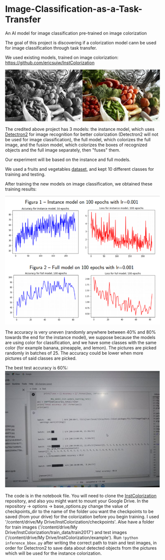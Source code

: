 # Image-Classification-as-a-Task-Transfer
An AI model for image classification pre-trained on image colorization

The goal of this project is discovering if a colorization model cann be used for image classification through task transfer. 

We used existing models, trained on image colorization:
https://github.com/ericsujw/InstColorization

![](im1.png)

The credited above project has 3 models: the instance model, which uses [Detectron2](https://github.com/facebookresearch/detectron2) for image recognition for better colorization (Detectron2 will not be used for image classification), the full model, which colorizes the full image, and the fusion model, which colorizes the boxes of recognized objects and the full image separately, then "fuses" them. 

Our experiment will be based on the instance and full models.

We used a fruits and vegetables [dataset](https://www.kaggle.com/kritikseth/fruit-and-vegetable-image-recognition), and kept 10 different classes for training and testing. 

After training the new models on image classification, we obtained these training results:

![](im2.png)

The accuracy is very uneven (randomly anywhere between 40% and 80% towards the end for the instance model), we suppose because the models are using color for classification, and we have some classes with the same color (for example banana, pineapple, and lemon). The pictures are picked randomly in batches of 25. The accuracy could be lower when more pictures of said classes are picked.

The best test accuracy is 60%:
![](im3.png)

The code is in the notebook file. You will need to clone the [InstColorization](https://github.com/ericsujw/InstColorization) repository, and also you might want to mount your Google Drive. In the repository -> options -> base_options.py change the value of checkpoints_dir to the name of the folder uou want the checkpoints to be saved (from your drive) for the colorization before you begin training. I used '/content/drive/My Drive/InstColorization/checkpoints'. 
Alse have a folder for train images ('/content/drive/My Drive/InstColorization/train_data/train2017') and test images ('/content/drive/My Drive/InstColorization/example'). Run ``!python inference_bbox.py`` after writing the correct path to train and test images, in order for Detectron2 to save data about detected objects from the pictures which will be used for the instance colorization.
